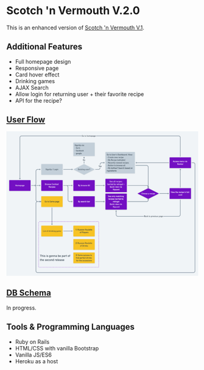 # Scotch 'n Vermouth V.2.0

This is an enhanced version of [Scotch 'n Vermouth V.1](http://scotch-n-vermouth.herokuapp.com/).

## Additional Features
- Full homepage design
- Responsive page
- Card hover effect
- Drinking games
- AJAX Search
- Allow login for returning user + their favorite recipe
- API for the recipe?

## [User Flow](https://whimsical.com/7ptA8YBSFaAKE24fPPAyam#2Ux7TurymN46Cvf7MAn1)
![User flow for release 1 & 2](user_flow.png)

## [DB Schema](#)
In progress.

## Tools & Programming Languages
- Ruby on Rails
- HTML/CSS with vanilla Bootstrap
- Vanilla JS/ES6
- Heroku as a host

